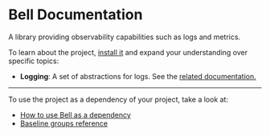 # Bell Documentation

A library providing observability capabilities such as logs and metrics.

To learn about the project, [install it](how-to/how-to-load-in-pharo.md) and
expand your understanding over specific topics:

- **Logging**: A set of abstractions for logs.
  See the [related documentation.](reference/Logging.md)
  
---

To use the project as a dependency of your project, take a look at:

- [How to use Bell as a dependency](how-to/how-to-use-as-dependency-in-pharo.md)
- [Baseline groups reference](reference/Baseline-groups.md)

